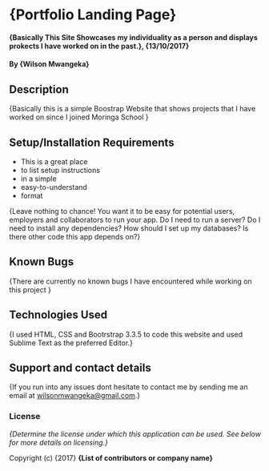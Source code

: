# {Portfolio Landing Page}

#### {Basically This Site Showcases my individuality as a person and displays prokects I have worked on in the past.}, {13/10/2017}

#### By **{Wilson Mwangeka}**

## Description

{Basically this is a simple Boostrap Website that shows projects that I have worked on since I joined Moringa School }

## Setup/Installation Requirements

* This is a great place
* to list setup instructions
* in a simple
* easy-to-understand
* format

{Leave nothing to chance! You want it to be easy for potential users, employers and collaborators to run your app. Do I need to run a server? Do I need to install any dependencies? How should I set up my databases? Is there other code this app depends on?}

## Known Bugs

{There are currently no known bugs I have encountered while working on this project }

## Technologies Used

{I used HTML, CSS and Bootrstrap 3.3.5 to code this website and used Sublime Text as the preferred Editor.}

## Support and contact details

{If you run into any issues dont hesitate to contact me by sending me an email at wilsonmwangeka@gmail.com.}

### License

*{Determine the license under which this application can be used.  See below for more details on licensing.}*

Copyright (c) {2017} **{List of contributors or company name}**